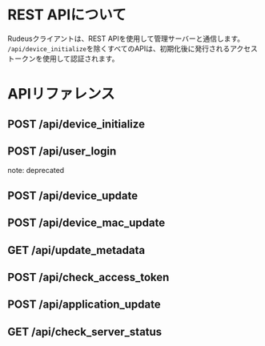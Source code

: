 ﻿# REST APIについて

Rudeusクライアントは、REST APIを使用して管理サーバーと通信します。
`/api/device_initialize`を除くすべてのAPIは、初期化後に発行されるアクセストークンを使用して認証されます。

# APIリファレンス

## POST /api/device_initialize

## POST /api/user_login

note: deprecated

## POST /api/device_update

## POST /api/device_mac_update

## GET /api/update_metadata

## POST /api/check_access_token

## POST /api/application_update

## GET /api/check_server_status